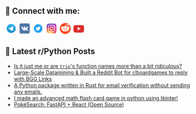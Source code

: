 ## 🔎 Connect with me:
[<img src="https://github.com/bullbesh/bullbesh/blob/main/images/Telegram.png" width="32" height="32" />](https://t.me/bullbesh)
[<img src="https://github.com/bullbesh/bullbesh/blob/main/images/VK.png" width="32" height="32" />](https://vk.com/bullbesh)
[<img src="https://github.com/bullbesh/bullbesh/blob/main/images/Twitter.png" width="32" height="32" />](https://twitter.com/bullbesh1)
[<img src="https://github.com/bullbesh/bullbesh/blob/main/images/Instagram.png" width="32" height="32" />](https://www.instagram.com/bullbesh)
[<img src="https://github.com/bullbesh/bullbesh/blob/main/images/Reddit.png" width="32" height="32" />](https://www.reddit.com/user/bullbesh)
[<img src="https://github.com/bullbesh/bullbesh/blob/main/images/YouTube.png" width="32" height="32" />](https://www.youtube.com/channel/UCtfjRs6uzgq5mfm8S06WTcg)

## 📕 Latest r/Python Posts
<!-- BLOG-POST-LIST:START -->
- [Is it just me or are `trio`&#39;s function names more than a bit ridiculous?](https://www.reddit.com/r/Python/comments/12k6yd4/is_it_just_me_or_are_trios_function_names_more/)
- [Large-Scale Datamining &amp; Built a Reddit Bot for r/boardgames to reply with BGG Links](https://www.reddit.com/r/Python/comments/12k5yfb/largescale_datamining_built_a_reddit_bot_for/)
- [A Python package written in Rust for email verification without sending any emails.](https://www.reddit.com/r/Python/comments/12k5uba/a_python_package_written_in_rust_for_email/)
- [I made an advanced math flash card game in python using tkinter!](https://www.reddit.com/r/Python/comments/12k5djw/i_made_an_advanced_math_flash_card_game_in_python/)
- [PokéSearch: FastAPI + React &lpar;Open Source&rpar;](https://www.reddit.com/r/Python/comments/12k4qhe/pokésearch_fastapi_react_open_source/)
<!-- BLOG-POST-LIST:END -->
